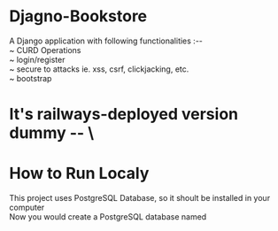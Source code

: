 # Djagno-Bookstore
A Django application with following functionalities :-- \
~ CURD Operations \
~ login/register\
~ secure to attacks ie. xss, csrf, clickjacking, etc.\
~ bootstrap

# It's railways-deployed version dummy -- \

# How to Run Localy
This project uses PostgreSQL Database, so it shoult be installed in your computer \
Now you would create a PostgreSQL database named 
